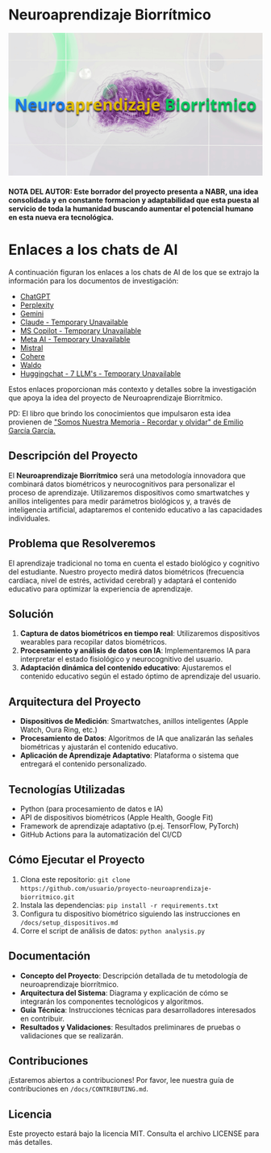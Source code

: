 # Neuroaprendizaje Biorrítmico

<img src="source_research_documentation/readme_data/pexels-googledeepmind-17483868.png" alt="Imagen">

#### NOTA DEL AUTOR: Este borrador del proyecto presenta a NABR, una idea consolidada y en constante formacion y adaptabilidad que esta puesta al servicio de toda la humanidad buscando aumentar el potencial humano en esta nueva era tecnológica.

# Enlaces a los chats de AI

A continuación figuran los enlaces a los chats de AI de los que se extrajo la información para los documentos de investigación:

- [ChatGPT](https://chatgpt.com/share/6713046e-0178-8007-b421-2860880e8e96)
- [Perplexity](https://www.perplexity.ai/search/necesito-que-me-ayudes-a-depur-nQrpqXRMSR2TcXhqOV6r4A)
- [Gemini](https://g.co/gemini/share/6bbbb2d76d0d)
- [Claude - Temporary Unavailable](https://claude.ai/)
- [MS Copilot - Temporary Unavailable](https://copilot.microsoft.com/)
- [Meta AI - Temporary Unavailable](https://www.meta.ai/)
- [Mistral](https://chat.mistral.ai/chat/a8a90b89-9b3f-4bad-b381-1ce304bf951d)
- [Cohere](https://coral.cohere.com/share/d8ca2bcb-d573-443d-9db1-66101dd93720)
- [Waldo](https://www.waldo.fyi/project/109621)
- [Huggingchat - 7 LLM's - Temporary Unavailable](https://huggingface.co)

Estos enlaces proporcionan más contexto y detalles sobre la investigación que apoya la idea del proyecto de Neuroaprendizaje Biorrítmico.

PD: El libro que brindo los conocimientos que impulsaron esta idea provienen de ["Somos Nuestra Memoria - Recordar y olvidar" de Emilio García García.](https://www.google.com.co/books/edition/Somos_nuestra_memoria/Ov30uQEACAAJ?hl=es-419)

## Descripción del Proyecto
El **Neuroaprendizaje Biorrítmico** será una metodología innovadora que combinará datos biométricos y neurocognitivos para personalizar el proceso de aprendizaje. Utilizaremos dispositivos como smartwatches y anillos inteligentes para medir parámetros biológicos y, a través de inteligencia artificial, adaptaremos el contenido educativo a las capacidades individuales.

## Problema que Resolveremos
El aprendizaje tradicional no toma en cuenta el estado biológico y cognitivo del estudiante. Nuestro proyecto medirá datos biométricos (frecuencia cardíaca, nivel de estrés, actividad cerebral) y adaptará el contenido educativo para optimizar la experiencia de aprendizaje.

## Solución
1. **Captura de datos biométricos en tiempo real**: Utilizaremos dispositivos wearables para recopilar datos biométricos.
2. **Procesamiento y análisis de datos con IA**: Implementaremos IA para interpretar el estado fisiológico y neurocognitivo del usuario.
3. **Adaptación dinámica del contenido educativo**: Ajustaremos el contenido educativo según el estado óptimo de aprendizaje del usuario.

## Arquitectura del Proyecto
- **Dispositivos de Medición**: Smartwatches, anillos inteligentes (Apple Watch, Oura Ring, etc.)
- **Procesamiento de Datos**: Algoritmos de IA que analizarán las señales biométricas y ajustarán el contenido educativo.
- **Aplicación de Aprendizaje Adaptativo**: Plataforma o sistema que entregará el contenido personalizado.

## Tecnologías Utilizadas
- Python (para procesamiento de datos e IA)
- API de dispositivos biométricos (Apple Health, Google Fit)
- Framework de aprendizaje adaptativo (p.ej. TensorFlow, PyTorch)
- GitHub Actions para la automatización del CI/CD

## Cómo Ejecutar el Proyecto
1. Clona este repositorio: `git clone https://github.com/usuario/proyecto-neuroaprendizaje-biorritmico.git`
2. Instala las dependencias: `pip install -r requirements.txt`
3. Configura tu dispositivo biométrico siguiendo las instrucciones en `/docs/setup_dispositivos.md`
4. Corre el script de análisis de datos: `python analysis.py`

## Documentación
- **Concepto del Proyecto**: Descripción detallada de tu metodología de neuroaprendizaje biorrítmico.
- **Arquitectura del Sistema**: Diagrama y explicación de cómo se integrarán los componentes tecnológicos y algoritmos.
- **Guía Técnica**: Instrucciones técnicas para desarrolladores interesados en contribuir.
- **Resultados y Validaciones**: Resultados preliminares de pruebas o validaciones que se realizarán.

## Contribuciones
¡Estaremos abiertos a contribuciones! Por favor, lee nuestra guía de contribuciones en `/docs/CONTRIBUTING.md`.

## Licencia
Este proyecto estará bajo la licencia MIT. Consulta el archivo LICENSE para más detalles.
